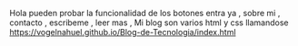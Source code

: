 Hola pueden probar la funcionalidad de los botones    entra ya , sobre mi , contacto , escribeme , leer mas , Mi blog  son varios html y css llamandose 
https://vogelnahuel.github.io/Blog-de-Tecnologia/index.html
